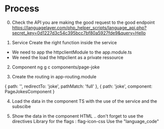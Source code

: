# Process

0. Check the API
  you are making the good request to the good endpoint
  https://languagelayer.com/php_helper_scripts/language_api.php?secret_key=0d1227d3c54c395bcc7bf80a5927fde9&query=Hello


1. Service
Create the right function inside the service
 - We need to app the httpclientModule to the app.module.ts
 - We need the load the httpclient as a private ressource

2. Component
ng g c components/page-joke

3. Create the routing in app-routing.module

  {
    path: '',
    redirectTo: 'joke',
    pathMatch: 'full'
  },
  {
    path: 'joke',
    component: PageJokesComponent
  }

4. Load the data in the component TS with the use of the service and the subscibe

5. Show the data in the component HTML .. don't forget to use the directives
    Library for the flags : flag-icon-css
    Use the "language_code"